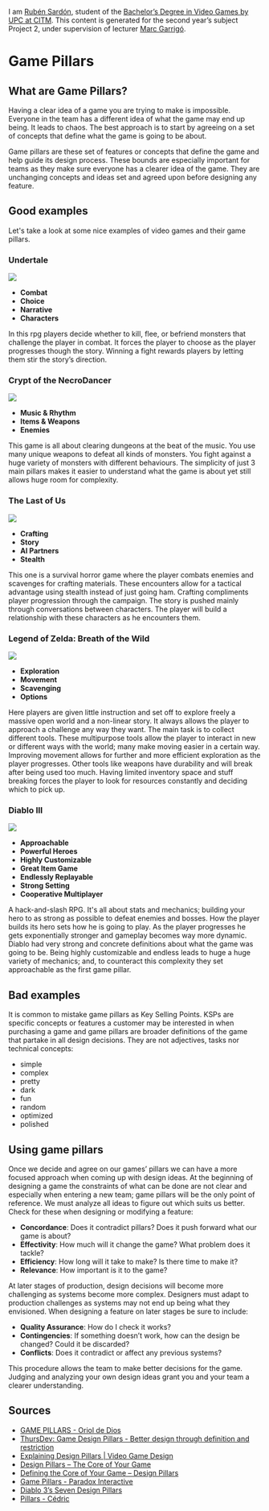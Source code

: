 <?xml encoding="UTF-8" ?>

I am [Rubén Sardón](https://www.linkedin.com/in/ruben-sardon-9b0200a4/), student of the
[Bachelor’s Degree in Video Games by UPC at CITM](https://www.citm.upc.edu/ing/estudis/graus-videojocs/). This content is generated for the second year’s
subject Project 2, under supervision of lecturer
[Marc Garrigó](https://es.linkedin.com/in/mgarrigo).

# Game Pillars
## What are Game Pillars?

Having a clear idea of a game you are trying to make is impossible. Everyone in the team has a different idea of what the game may end up being. It leads to chaos. The best approach is to start by agreeing on a set of concepts that define what the game is going to be about.

Game pillars are these set of features or concepts that define the game and help guide its design process. These bounds are especially important for teams as they make sure everyone has a clearer idea of the game. They are unchanging concepts and ideas set and agreed upon before designing any feature.
 
## Good examples
Let's take a look at some nice examples of video games and their game pillars.


### Undertale
 ![](https://i.ytimg.com/vi/USwa6Rr21Gw/maxresdefault.jpg)

* **Combat**
* **Choice**
* **Narrative**
* **Characters**

In this rpg players decide whether to kill, flee, or befriend monsters that challenge the player in combat. It forces the player to choose as the player progresses though the story. Winning a fight rewards players by letting them stir the story’s direction.

### Crypt of the NecroDancer
 ![](https://hb.imgix.net/4f5a124846fa7207d62197917532612b3f87007a.jpg?auto=compress,format&fit=crop&h=425&w=741&s=2415c377b48249eb5dc0927bf6ef13a6)

* **Music & Rhythm**
* **Items & Weapons**
* **Enemies**

This game is all about clearing dungeons at the beat of the music. You use many unique weapons to defeat all kinds of monsters. You fight against a huge variety of monsters with different behaviours. The simplicity of just 3 main pillars makes it easier to understand what the game is about yet still allows huge room for complexity.

### The Last of Us
 ![](https://upload.wikimedia.org/wikipedia/en/4/46/Video_Game_Cover_-_The_Last_of_Us.jpg)

* **Crafting**
* **Story**
* **AI Partners**
* **Stealth**

This one is a survival horror game where the player combats enemies and scavenges for crafting materials. These encounters allow for a tactical advantage using stealth instead of just going ham. Crafting compliments player progression through the campaign. The story is pushed mainly through conversations between characters. The player will build a relationship with these characters as he encounters them.

### Legend of Zelda: Breath of the Wild
 ![](https://upload.wikimedia.org/wikipedia/en/c/c6/The_Legend_of_Zelda_Breath_of_the_Wild.jpg)

* **Exploration**
* **Movement**
* **Scavenging**
* **Options**

Here players are given little instruction and set off to explore freely a massive open world and a non-linear story. It always allows the player to approach a challenge any way they want. The main task is to collect different tools. These multipurpose tools allow the player to interact in new or different ways with the world; many make moving easier in a certain way. Improving movement allows for further and more efficient exploration as the player progresses. Other tools like weapons have durability and will break after being used too much. Having limited inventory space and stuff breaking forces the player to look for resources constantly and deciding which to pick up.

### Diablo III
 ![](https://upload.wikimedia.org/wikipedia/en/8/80/Diablo_III_cover.png)

* **Approachable**
* **Powerful Heroes**
* **Highly Customizable**
* **Great Item Game**
* **Endlessly Replayable**
* **Strong Setting**
* **Cooperative Multiplayer**

A hack-and-slash RPG. It's all about stats and mechanics; building your hero to as strong as possible to defeat enemies and bosses. How the player builds its hero sets how he is going to play. As the player progresses he gets exponentially stronger and gameplay becomes way more dynamic.
Diablo had very strong and concrete definitions about what the game was going to be. Being highly customizable and endless leads to huge a huge variety of mechanics; and, to counteract this complexity they set approachable as the first game pillar.

## Bad examples
It is common to mistake game pillars as Key Selling Points. KSPs are specific concepts or features a customer may be interested in when purchasing a game and game pillars are broader definitions of the game that partake in all design decisions.
They are not adjectives,  tasks nor technical concepts:
* simple
* complex
* pretty
* dark
* fun
* random
* optimized
* polished

## Using game pillars
Once we decide and agree on our games’ pillars we can have a more focused approach when coming up with design ideas. At the beginning of designing a game the constraints of what can be done are not clear and especially when entering a new team; game pillars will be the only point of reference. We must analyze all ideas to figure out which suits us better. Check for these when designing or modifying a feature:
* **Concordance**: Does it contradict pillars? Does it push forward what our game is about?
* **Effectivity**: How much will it change the game? What problem does it tackle?
* **Efficiency**: How long will it take to make? Is there time to make it? 
* **Relevance**: How important is it to the game?

At later stages of production, design decisions will become more challenging as systems become more complex. Designers must adapt to production challenges as systems may not end up being what they envisioned. When designing a feature on later stages be sure to include:
* **Quality Assurance**: How do I check it works?
* **Contingencies**: If something doesn’t work, how can the design be changed? Could it be discarded?
* **Conflicts**: Does it contradict or affect any previous systems?

This procedure allows the team to make better decisions for the game. Judging and analyzing your own design ideas grant you and your team a clearer understanding.

## Sources
* [GAME PILLARS - Oriol de Dios](https://orioldedios.github.io/Game-Design-Pillars/)
* [ThursDev: Game Design Pillars - Better design through definition and restriction](https://youtu.be/_EtxKlctpXw)
* [Explaining Design Pillars | Video Game Design](https://youtu.be/-Sq0nc5LxCc)
* [Design Pillars – The Core of Your Game](http://www.maxpears.com/2017/09/02/design-pillars-the-core-of-your-game/)
* [Defining the Core of Your Game – Design Pillars](https://80.lv/articles/defining-the-core-of-your-game-design-pillars/)
* [Game Pillars - Paradox Interactive](https://www.paradoxinteractive.com/en/game-pillars/)
* [Diablo 3’s Seven Design Pillars](https://www.diabloii.net/blog/comments/diablo-3s-seven-design-pillars-2)
* [Pillars - Cédric](http://technicalgamedesign.blogspot.com/2011/04/pillars.html)
